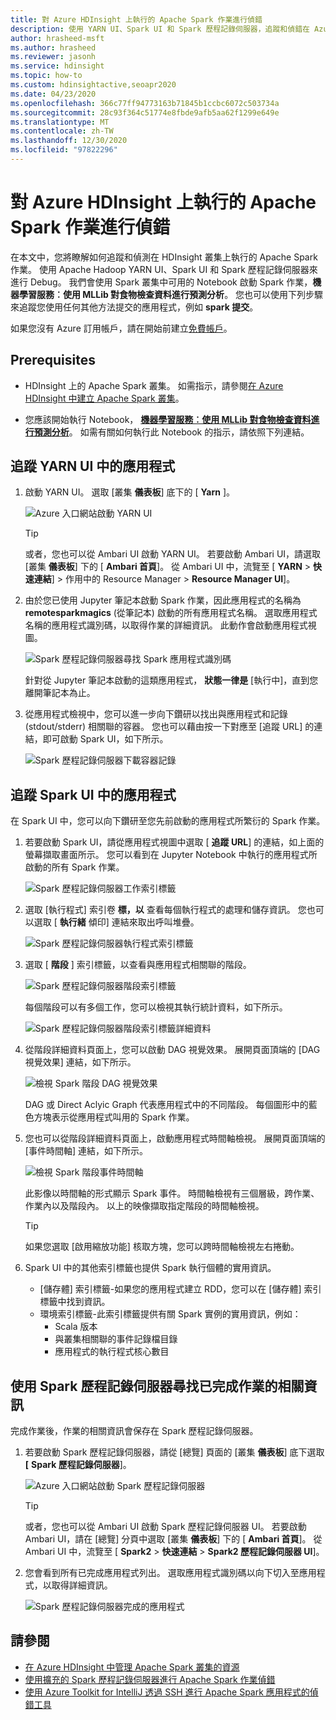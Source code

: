 ```yaml
---
title: 對 Azure HDInsight 上執行的 Apache Spark 作業進行偵錯
description: 使用 YARN UI、Spark UI 和 Spark 歷程記錄伺服器，追蹤和偵錯在 Azure HDInsight 中的 Spark 叢集上執行的作業
author: hrasheed-msft
ms.author: hrasheed
ms.reviewer: jasonh
ms.service: hdinsight
ms.topic: how-to
ms.custom: hdinsightactive,seoapr2020
ms.date: 04/23/2020
ms.openlocfilehash: 366c77ff94773163b71845b1ccbc6072c503734a
ms.sourcegitcommit: 28c93f364c51774e8fbde9afb5aa62f1299e649e
ms.translationtype: MT
ms.contentlocale: zh-TW
ms.lasthandoff: 12/30/2020
ms.locfileid: "97822296"
---
```

# <a name="debug-apache-spark-jobs-running-on-azure-hdinsight"></a>對 Azure HDInsight 上執行的 Apache Spark 作業進行偵錯

在本文中，您將瞭解如何追蹤和偵測在 HDInsight 叢集上執行的 Apache Spark 作業。 使用 Apache Hadoop YARN UI、Spark UI 和 Spark 歷程記錄伺服器來進行 Debug。 我們會使用 Spark 叢集中可用的 Notebook 啟動 Spark 作業，**機器學習服務︰使用 MLLib 對食物檢查資料進行預測分析**。 您也可以使用下列步驟來追蹤您使用任何其他方法提交的應用程式，例如 **spark 提交**。

如果您沒有 Azure 訂用帳戶，請在開始前建立[免費帳戶](https://azure.microsoft.com/free/?WT.mc_id=A261C142F)。

## <a name="prerequisites"></a>Prerequisites

* HDInsight 上的 Apache Spark 叢集。 如需指示，請參閱[在 Azure HDInsight 中建立 Apache Spark 叢集](apache-spark-jupyter-spark-sql.md)。

* 您應該開始執行 Notebook， **[機器學習服務︰使用 MLLib 對食物檢查資料進行預測分析](apache-spark-machine-learning-mllib-ipython.md)**。 如需有關如何執行此 Notebook 的指示，請依照下列連結。  

## <a name="track-an-application-in-the-yarn-ui"></a>追蹤 YARN UI 中的應用程式

1. 啟動 YARN UI。 選取 [叢集 **儀表板**] 底下的 [ **Yarn** ]。

    ![Azure 入口網站啟動 YARN UI](./media/apache-spark-job-debugging/launch-apache-yarn-ui.png)

   > [!TIP]  
   > 或者，您也可以從 Ambari UI 啟動 YARN UI。 若要啟動 Ambari UI，請選取 [叢集 **儀表板**] 下的 [ **Ambari 首頁**]。 從 Ambari UI 中，流覽至 [ **YARN**  >  **快速連結**] > 作用中的 Resource Manager > **Resource Manager UI**]。

2. 由於您已使用 Jupyter 筆記本啟動 Spark 作業，因此應用程式的名稱為 **remotesparkmagics** (從筆記本) 啟動的所有應用程式名稱。 選取應用程式名稱的應用程式識別碼，以取得作業的詳細資訊。 此動作會啟動應用程式視圖。

    ![Spark 歷程記錄伺服器尋找 Spark 應用程式識別碼](./media/apache-spark-job-debugging/find-application-id1.png)

    針對從 Jupyter 筆記本啟動的這類應用程式， **狀態一律是** [執行中]，直到您離開筆記本為止。

3. 從應用程式檢視中，您可以進一步向下鑽研以找出與應用程式和記錄 (stdout/stderr) 相關聯的容器。 您也可以藉由按一下對應至 [追蹤 URL] 的連結，即可啟動 Spark UI，如下所示。

    ![Spark 歷程記錄伺服器下載容器記錄](./media/apache-spark-job-debugging/download-container-logs.png)

## <a name="track-an-application-in-the-spark-ui"></a>追蹤 Spark UI 中的應用程式

在 Spark UI 中，您可以向下鑽研至您先前啟動的應用程式所繁衍的 Spark 作業。

1. 若要啟動 Spark UI，請從應用程式視圖中選取 [ **追蹤 URL**] 的連結，如上面的螢幕擷取畫面所示。 您可以看到在 Jupyter Notebook 中執行的應用程式所啟動的所有 Spark 作業。

    ![Spark 歷程記錄伺服器工作索引標籤](./media/apache-spark-job-debugging/view-apache-spark-jobs.png)

2. 選取 [執行程式] 索引卷 **標，以** 查看每個執行程式的處理和儲存資訊。 您也可以選取 [ **執行緒** 傾印] 連結來取出呼叫堆疊。

    ![Spark 歷程記錄伺服器執行程式索引標籤](./media/apache-spark-job-debugging/view-spark-executors.png)

3. 選取 [ **階段** ] 索引標籤，以查看與應用程式相關聯的階段。

    ![Spark 歷程記錄伺服器階段索引標籤](./media/apache-spark-job-debugging/view-apache-spark-stages.png "檢視 Spark 階段")

    每個階段可以有多個工作，您可以檢視其執行統計資料，如下所示。

    ![Spark 歷程記錄伺服器階段索引標籤詳細資料](./media/apache-spark-job-debugging/view-spark-stages-details.png "查看 Spark 階段詳細資料")

4. 從階段詳細資料頁面上，您可以啟動 DAG 視覺效果。 展開頁面頂端的 [DAG 視覺效果]  連結，如下所示。

    ![檢視 Spark 階段 DAG 視覺效果](./media/apache-spark-job-debugging/view-spark-stages-dag-visualization.png)

    DAG 或 Direct Aclyic Graph 代表應用程式中的不同階段。 每個圖形中的藍色方塊表示從應用程式叫用的 Spark 作業。

5. 您也可以從階段詳細資料頁面上，啟動應用程式時間軸檢視。 展開頁面頂端的 [事件時間軸]  連結，如下所示。

    ![檢視 Spark 階段事件時間軸](./media/apache-spark-job-debugging/view-spark-stages-event-timeline.png)

    此影像以時間軸的形式顯示 Spark 事件。 時間軸檢視有三個層級，跨作業、作業內以及階段內。 以上的映像擷取指定階段的時間軸檢視。

   > [!TIP]  
   > 如果您選取 [啟用縮放功能] 核取方塊，您可以跨時間軸檢視左右捲動。

6. Spark UI 中的其他索引標籤也提供 Spark 執行個體的實用資訊。

   * [儲存體] 索引標籤-如果您的應用程式建立 RDD，您可以在 [儲存體] 索引標籤中找到資訊。
   * 環境索引標籤-此索引標籤提供有關 Spark 實例的實用資訊，例如：
     * Scala 版本
     * 與叢集相關聯的事件記錄檔目錄
     * 應用程式的執行程式核心數目

## <a name="find-information-about-completed-jobs-using-the-spark-history-server"></a>使用 Spark 歷程記錄伺服器尋找已完成作業的相關資訊

完成作業後，作業的相關資訊會保存在 Spark 歷程記錄伺服器。

1. 若要啟動 Spark 歷程記錄伺服器，請從 [總覽] 頁面的 [叢集 **儀表板**] 底下選取 **[** **Spark 歷程記錄伺服器**]。

    ![Azure 入口網站啟動 Spark 歷程記錄伺服器](./media/apache-spark-job-debugging/launch-spark-history-server.png "啟動 Spark 歷程記錄 Server1")

   > [!TIP]  
   > 或者，您也可以從 Ambari UI 啟動 Spark 歷程記錄伺服器 UI。 若要啟動 Ambari UI，請在 [總覽] 分頁中選取 [叢集 **儀表板**] 下的 [ **Ambari 首頁**]。 從 Ambari UI 中，流覽至 [ **Spark2**  >  **快速連結**  >  **Spark2 歷程記錄伺服器 UI**]。

2. 您會看到所有已完成應用程式列出。 選取應用程式識別碼以向下切入至應用程式，以取得詳細資訊。

    ![Spark 歷程記錄伺服器完成的應用程式](./media/apache-spark-job-debugging/view-completed-applications.png "啟動 Spark 歷程記錄 Server2")

## <a name="see-also"></a>請參閱

* [在 Azure HDInsight 中管理 Apache Spark 叢集的資源](apache-spark-resource-manager.md)
* [使用擴充的 Spark 歷程記錄伺服器進行 Apache Spark 作業偵錯](apache-azure-spark-history-server.md)
* [使用 Azure Toolkit for IntelliJ 透過 SSH 進行 Apache Spark 應用程式的偵錯工具](apache-spark-intellij-tool-debug-remotely-through-ssh.md)
